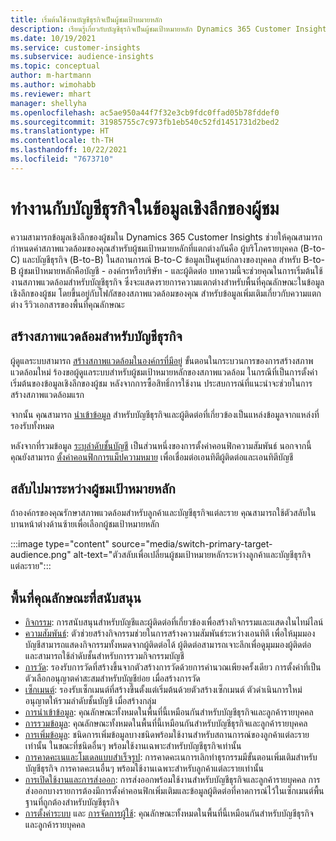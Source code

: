 ```yaml
---
title: เริ่มต้นใช้งานบัญชีธุรกิจเป็นผู้ชมเป้าหมายหลัก
description: เรียนรู้เกี่ยวกับบัญชีธุรกิจเป็นผู้ชมเป้าหมายหลัก Dynamics 365 Customer Insights
ms.date: 10/19/2021
ms.service: customer-insights
ms.subservice: audience-insights
ms.topic: conceptual
author: m-hartmann
ms.author: wimohabb
ms.reviewer: mhart
manager: shellyha
ms.openlocfilehash: ac5ae950a44f7f32e3cb9fdc0ffad05b78fddef0
ms.sourcegitcommit: 31985755c7c973fb1eb540c52fd1451731d2bed2
ms.translationtype: HT
ms.contentlocale: th-TH
ms.lasthandoff: 10/22/2021
ms.locfileid: "7673710"
---
```

# <a name="work-with-business-accounts-in-audience-insights"></a>ทำงานกับบัญชีธุรกิจในข้อมูลเชิงลึกของผู้ชม

ความสามารถข้อมูลเชิงลึกของผู้ชมใน Dynamics 365 Customer Insights ช่วยให้คุณสามารถกำหนดค่าสภาพแวดล้อมของคุณสำหรับผู้ชมเป้าหมายหลักที่แตกต่างกันคือ ผู้บริโภครายบุคคล (B-to-C) และบัญชีธุรกิจ (B-to-B) ในสถานการณ์ B-to-C ข้อมูลเป็นศูนย์กลางของบุคคล สำหรับ B-to-B ผู้ชมเป้าหมายหลักคือบัญชี - องค์กรหรือบริษัท - และผู้ติดต่อ บทความนี้จะช่วยคุณในการเริ่มต้นใช้งานสภาพแวดล้อมสำหรับบัญชีธุรกิจ ซึ่งจะแสดงรายการความแตกต่างสำหรับพื้นที่คุณลักษณะในข้อมูลเชิงลึกของผู้ชม โดยขึ้นอยู่กับโฟกัสของสภาพแวดล้อมของคุณ สำหรับข้อมูลเพิ่มเติมเกี่ยวกับความแตกต่าง รีวิวเอกสารของพื้นที่คุณลักษณะ 

## <a name="create-an-environment-for-business-accounts"></a>สร้างสภาพแวดล้อมสําหรับบัญชีธุรกิจ

ผู้ดูแลระบบสามารถ [สร้างสภาพแวดล้อมในองค์กรที่มีอยู่](create-environment.md) ขั้นตอนในกระบวนการของการสร้างสภาพแวดล้อมใหม่ ร้องขอผู้ดูแลระบบสำหรับผู้ชมเป้าหมายหลักของสภาพแวดล้อม ในกรณีที่เป็นการตั้งค่าเริ่มต้นของข้อมูลเชิงลึกของผู้ชม หลังจากการซื้อสิทธิ์การใช้งาน ประสบการณ์ที่แนะนำจะช่วยในการสร้างสภาพแวดล้อมแรก

จากนั้น คุณสามารถ [นำเข้าข้อมูล](data-sources.md) สำหรับบัญชีธุรกิจและผู้ติดต่อที่เกี่ยวข้องเป็นแหล่งข้อมูลจากแหล่งที่รองรับทั้งหมด

หลังจากที่รวมข้อมูล [ระบุลำดับชั้นบัญชี](relationships.md#set-up-account-hierarchies) เป็นส่วนหนึ่งของการตั้งค่าคอนฟิกความสัมพันธ์ นอกจากนี้ คุณยังสามารถ [ตั้งค่าคอนฟิกการแม็ปความหมาย](semantic-mappings.md) เพื่อเชื่อมต่อเอนทิตีผู้ติดต่อและเอนทิตีบัญชี 

## <a name="switch-between-primary-target-audience"></a>สลับไปมาระหว่างผู้ชมเป้าหมายหลัก

ถ้าองค์กรของคุณรักษาสภาพแวดล้อมสำหรับลูกค้าและบัญชีธุรกิจแต่ละราย คุณสามารถใช้ตัวสลับในบานหน้าต่างด้านซ้ายเพื่อเลือกผู้ชมเป้าหมายหลัก

:::image type="content" source="media/switch-primary-target-audience.png" alt-text="ตัวสลับเพื่อเปลี่ยนผู้ชมเป้าหมายหลักระหว่างลูกค้าและบัญชีธุรกิจแต่ละราย":::

## <a name="supported-feature-areas"></a>พื้นที่คุณลักษณะที่สนับสนุน

- [กิจกรรม](activities.md): การสนับสนุนสำหรับบัญชีและผู้ติดต่อที่เกี่ยวข้องเพื่อสร้างกิจกรรมและแสดงในไทม์ไลน์
- [ความสัมพันธ์](relationships.md): ตัวช่วยสร้างกิจกรรมช่วยในการสร้างความสัมพันธ์ระหว่างเอนทิตี เพื่อให้มุมมองบัญชีสามารถแสดงกิจกรรมทั้งหมดจากผู้ติดต่อได้ ผู้ติดต่อสามารถเจาะลึกเพื่อดูมุมมองผู้ติดต่อ และสามารถใช้ลำดับชั้นสำหรับการรวมกิจกรรมบัญชี
- [การวัด](measures.md): รองรับการวัดที่สร้างขึ้นจากตัวสร้างการวัดด้วยการคำนวณเพียงครั้งเดียว การตั้งค่าที่เป็นตัวเลือกอนุญาตค่าสะสมสำหรับบัญชีย่อย เมื่อสร้างการวัด
- [เซ็กเมนต์](segments.md): รองรับเซ็กเมนต์ที่สร้างขึ้นตั้งแต่เริ่มต้นด้วยตัวสร้างเซ็กเมนต์ ตัวดำเนินการใหม่อนุญาตให้รวมลำดับชั้นบัญชี เมื่อสร้างกลุ่ม
- [การนำเข้าข้อมูล](data-sources.md): คุณลักษณะทั้งหมดในพื้นที่นี้เหมือนกันสำหรับบัญชีธุรกิจและลูกค้ารายบุคคล
- [การรวมข้อมูล](data-unification.md): คุณลักษณะทั้งหมดในพื้นที่นี้เหมือนกันสำหรับบัญชีธุรกิจและลูกค้ารายบุคคล
- [การเพิ่มข้อมูล](enrichment-hub.md): ชนิดการเพิ่มข้อมูลบางชนิดพร้อมใช้งานสำหรับสถานการณ์ของลูกค้าแต่ละรายเท่านั้น ในขณะที่ชนิดอื่นๆ พร้อมใช้งานเฉพาะสำหรับบัญชีธุรกิจเท่านั้น
- [การคาดคะเนและโมเดลแบบสำเร็จรูป](predictions-overview.md): การคาดคะเนการเลิกทำธุรกรรมมีขั้นตอนเพิ่มเติมสำหรับบัญชีธุรกิจ การคาดคะเนอื่นๆ พร้อมใช้งานเฉพาะสำหรับลูกค้าแต่ละรายเท่านั้น
- [การเปิดใช้งานและการส่งออก](export-destinations.md): การส่งออกพร้อมใช้งานสำหรับบัญชีธุรกิจและลูกค้ารายบุคคล การส่งออกบางรายการต้องมีการตั้งค่าคอนฟิกเพิ่มเติมและข้อมูลผู้ติดต่อที่คาดการณ์ไว้ในเซ็กเมนต์พื้นฐานที่ถูกต้องสำหรับบัญชีธุรกิจ
- [การตั้งค่าระบบ](system.md) และ [การจัดการผู้ใช้](permissions.md): คุณลักษณะทั้งหมดในพื้นที่นี้เหมือนกันสำหรับบัญชีธุรกิจและลูกค้ารายบุคคล

